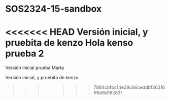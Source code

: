 # SOS2324-15-sandbox

<<<<<<< HEAD
Versión inicial, y pruebita de kenzo
Hola kenso prueba 2
=======

Versión inicial prueba Marta

Versión inicial, y pruebita de kenzo

>>>>>>> 7984cbfbc14e28c66ceddbf36216ff6d8d16283f
